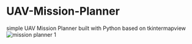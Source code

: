 # UAV-Mission-Planner
simple UAV Mission Planner built with Python based on tkintermapview
![mission planner 1](https://github.com/zoroxide/UAV-Mission-Planner/assets/72279810/897bbcf1-9545-4cc7-aaa9-0bb9301a2cb3)
